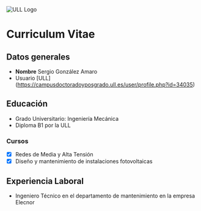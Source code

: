 ![ULL Logo](https://www.ull.es/portal/noticias/wp-content/uploads/sites/13/2018/04/ull-nuevo-logo.jpg)

# Curriculum Vitae
## Datos generales
* **Nombre** Sergio González Amaro
* Usuario [ULL] (https://campusdoctoradoyposgrado.ull.es/user/profile.php?id=34035)

## Educación
* Grado Universitario: Ingeniería Mecánica
* Diploma B1 por la ULL
### Cursos
- [x] Redes de Media y Alta Tensión
- [x] Diseño y mantenimiento de instalaciones fotovoltaicas

## Experiencia Laboral
* Ingeniero Técnico en el departamento de mantenimiento en la empresa Elecnor
